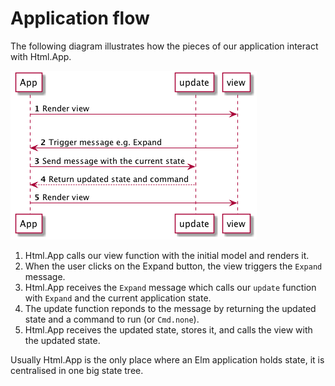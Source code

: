 # Application flow

The following diagram illustrates how the pieces of our application interact with Html.App.

![Flow](04-flow.png)

1. Html.App calls our view function with the initial model and renders it.
1. When the user clicks on the Expand button, the view triggers the `Expand` message.
1. Html.App receives the `Expand` message which calls our `update` function with `Expand` and the current application state.
1. The update function reponds to the message by returning the updated state and a command to run (or `Cmd.none`). 
1. Html.App receives the updated state, stores it, and calls the view with the updated state.

Usually Html.App is the only place where an Elm application holds state, it is centralised in one big state tree.
